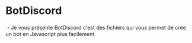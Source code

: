 # BotDiscord

・Je vous présente BotDiscord c'est des fichiers qui vous permet de crée un bot en Javascript plus facilement.

